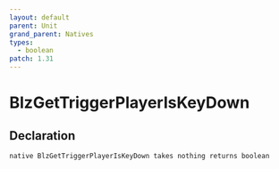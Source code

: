 ```yaml
---
layout: default
parent: Unit
grand_parent: Natives
types:
  - boolean
patch: 1.31
---
```


# BlzGetTriggerPlayerIsKeyDown

## Declaration

```
native BlzGetTriggerPlayerIsKeyDown takes nothing returns boolean
```